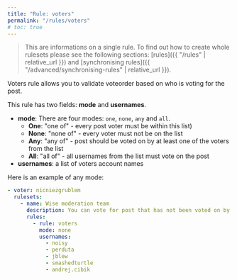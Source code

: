 ```yaml
---
title: "Rule: voters"
permalink: "/rules/voters"
# toc: true
---
```


> This are informations on a single rule. To find out how to create whole rulesets please see the following sections: [rules]({{ "/rules" | relative_url }}) and [synchronising rules]({{ "/advanced/synchronising-rules" | relative_url }}).

Voters rule allows you to validate voteorder based on who is voting for the post.

This rule has two fields: **mode** and **usernames**.
- **mode**: There are four modes: `one`, `none`, `any` and `all`.
  - **One**: "one of" - every post voter must be within this list)
  - **None**: "none of" - every voter must not be on the list
  - **Any**: "any of" - post should be voted on by at least one of the voters from the list
  - **All**: "all of" - all usernames from the list must vote on the post
- **usernames**: a list of voters account names



Here is an example of any mode:

```yml
- voter: nicniezgrublem
  rulesets:
    - name: Wise moderation team
      description: You can vote for post that has not been voted on by any of your team peers.
      rules:
        - rule: voters
          mode: none
          usernames:
            - noisy
            - perduta
            - jblew
            - smashedturtle
            - andrej.cibik
```

